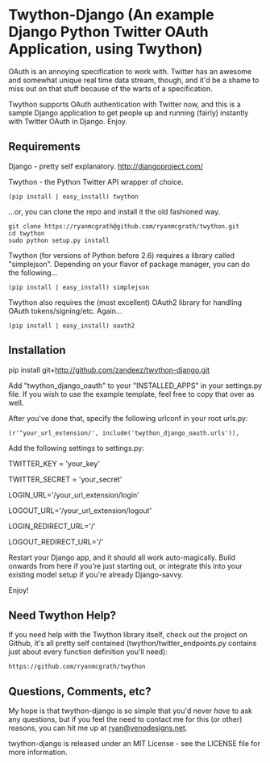 Twython-Django (An example Django Python Twitter OAuth Application, using Twython)
=========================================================================================
OAuth is an annoying specification to work with. Twitter has an awesome and somewhat unique
real time data stream, though, and it'd be a shame to miss out on that stuff because of the warts
of a specification.

Twython supports OAuth authentication with Twitter now, and this is a sample Django application to get
people up and running (fairly) instantly with Twitter OAuth in Django. Enjoy.


Requirements
-----------------------------------------------------------------------------------------------------
Django - pretty self explanatory. http://djangoproject.com/

Twython - the Python Twitter API wrapper of choice.

    (pip install | easy_install) twython

...or, you can clone the repo and install it the old fashioned way.

    git clone https://ryanmcgrath@github.com/ryanmcgrath/twython.git  
    cd twython
    sudo python setup.py install  

Twython (for versions of Python before 2.6) requires a library called
"simplejson". Depending on your flavor of package manager, you can do the following... 

    (pip install | easy_install) simplejson

Twython also requires the (most excellent) OAuth2 library for handling OAuth tokens/signing/etc. Again...

    (pip install | easy_install) oauth2


Installation
-----------------------------------------------------------------------------------------------------

pip install git+http://github.com/zandeez/twython-django.git

Add "twython_django_oauth" to your "INSTALLED_APPS" in your settings.py file. If you wish to use the example
template, feel free to copy that over as well.

After you've done that, specify the following urlconf in your root urls.py:

    (r'^your_url_extension/', include('twython_django_oauth.urls')),
	
Add the following settings to settings.py:

TWITTER_KEY = 'your_key'

TWITTER_SECRET = 'your_secret'

LOGIN_URL='/your_url_extension/login'

LOGOUT_URL='/your_url_extension/logout'

LOGIN_REDIRECT_URL='/'

LOGOUT_REDIRECT_URL='/'

Restart your Django app, and it should all work auto-magically. Build onwards from here if you're
just starting out, or integrate this into your existing model setup if you're already Django-savvy.

Enjoy!


Need Twython Help?
-----------------------------------------------------------------------------------------------------
If you need help with the Twython library itself, check out the project on Github, it's all pretty self
contained (twython/twitter_endpoints.py contains just about every function definition you'll need):

    https://github.com/ryanmcgrath/twython

Questions, Comments, etc?
-----------------------------------------------------------------------------------------------------
My hope is that twython-django is so simple that you'd never *have* to ask any questions, but if
you feel the need to contact me for this (or other) reasons, you can hit me up 
at ryan@venodesigns.net.

twython-django is released under an MIT License - see the LICENSE file for more information.
